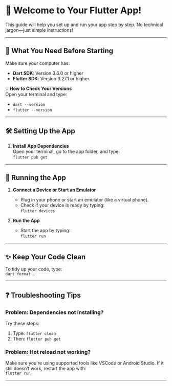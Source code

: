 # 📘 Welcome to Your Flutter App!

This guide will help you set up and run your app step by step. No technical jargon—just simple instructions!

---

## 🚀 What You Need Before Starting

Make sure your computer has:
- **Dart SDK**: Version 3.6.0 or higher
- **Flutter SDK**: Version 3.27.1 or higher

💡 **How to Check Your Versions**  
Open your terminal and type:
- `dart --version`  
- `flutter --version`  

---

## 🛠️ Setting Up the App

1. **Install App Dependencies**  
   Open your terminal, go to the app folder, and type:  
   `flutter pub get`  

---

## 🧪 Running the App

1. **Connect a Device or Start an Emulator**  
   - Plug in your phone or start an emulator (like a virtual phone).  
   - Check if your device is ready by typing:  
     `flutter devices`  

2. **Run the App**  
   - Start the app by typing:  
     `flutter run`  

---

## ✨ Keep Your Code Clean

To tidy up your code, type:  
`dart format .`  

---

## ❓ Troubleshooting Tips

### Problem: Dependencies not installing?  
Try these steps:  
1. Type: `flutter clean`  
2. Then: `flutter pub get`  

### Problem: Hot reload not working?  
Make sure you're using supported tools like VSCode or Android Studio. If it still doesn’t work, restart the app with:  
`flutter run`  

---